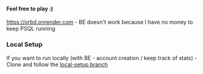 #### Feel free to play :)

https://orbd.onrender.com - BE doesn't work because I have no money to keep PSQL running

### Local Setup

If you want to run locally (with BE - account creation / keep track of stats) - Clone and follow the [local-setup branch](https://github.com/TheoA816/orbd/tree/local-setup)
